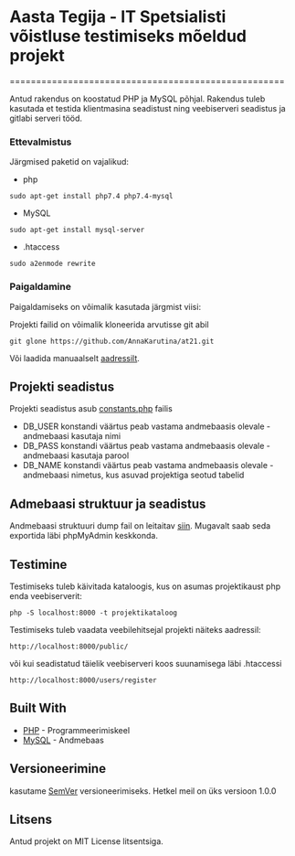 # Aasta Tegija - IT Spetsialisti võistluse testimiseks mõeldud projekt
====================================================

Antud rakendus on koostatud PHP ja MySQL põhjal. Rakendus tuleb kasutada et testida klientmasina seadistust ning veebiserveri seadistus ja gitlabi serveri tööd.

### Ettevalmistus

Järgmised paketid on vajalikud:

* php
```
sudo apt-get install php7.4 php7.4-mysql
```

* MySQL
```
sudo apt-get install mysql-server
```

* .htaccess
```
sudo a2enmode rewrite
```
### Paigaldamine

Paigaldamiseks on võimalik kasutada järgmist viisi:

Projekti failid on võimalik kloneerida arvutisse git abil

```
git glone https://github.com/AnnaKarutina/at21.git
```

Või laadida manuaalselt [aadressilt](https://github.com/AnnaKarutina/at21).

## Projekti seadistus 

Projekti seadistus asub [constants.php](https://github.com/AnnaKarutina/at21/blob/main/app/config/constants.php) failis

* DB_USER konstandi väärtus peab vastama andmebaasis olevale - andmebaasi kasutaja nimi
* DB_PASS konstandi väärtus peab vastama andmebaasis olevale - andmebaasi kasutaja parool
* DB_NAME konstandi väärtus peab vastama andmebaasis olevale - andmebaasi nimetus, kus asuvad projektiga seotud tabelid

## Admebaasi struktuur ja seadistus

Andmebaasi struktuuri dump fail on leitaitav [siin](https://github.com/AnnaKarutina/at21/blob/main/app/docs/db.sql). Mugavalt saab seda exportida läbi phpMyAdmin keskkonda.


## Testimine

Testimiseks tuleb käivitada kataloogis, kus on asumas projektikaust php enda veebiserverit:
```
php -S localhost:8000 -t projektikataloog
```
Testimiseks tuleb vaadata veebilehitsejal projekti näiteks aadressil:
```
http://localhost:8000/public/
```
või kui seadistatud täielik veebiserveri koos suunamisega läbi .htaccessi
```
http://localhost:8000/users/register
```

## Built With

* [PHP](http://php.net/) - Programmeerimiskeel 
* [MySQL](https://dev.mysql.com/) - Andmebaas

## Versioneerimine

kasutame [SemVer](http://semver.org/) versioneerimiseks.
Hetkel meil on üks versioon 1.0.0

## Litsens

Antud projekt on MIT License litsentsiga.
